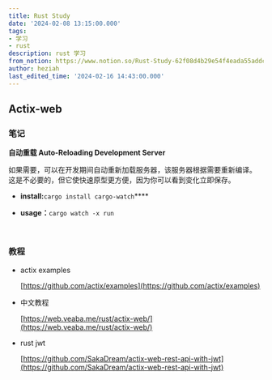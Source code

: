 ```yaml
---
title: Rust Study
date: '2024-02-08 13:15:00.000'
tags:
- 学习
- rust
description: rust 学习
from_notion: https://www.notion.so/Rust-Study-62f08d4b29e54f4eada55addc5b99cbf
author: heziah
last_edited_time: '2024-02-16 14:43:00.000'
---
```

## **Actix-web**

### 笔记

**自动重载 Auto-Reloading Development Server**

如果需要，可以在开发期间自动重新加载服务器，该服务器根据需要重新编译。 这是不必要的，但它使快速原型更方便，因为你可以看到变化立即保存。

- **install:**`cargo install cargo-watch`****

- **usage：**`cargo watch -x run`

<br/>

### 教程

- actix examples

	[https://github.com/actix/examples](https://github.com/actix/examples)

	[//]: # (link_preview is not supported)

- 中文教程

	[https://web.veaba.me/rust/actix-web/](https://web.veaba.me/rust/actix-web/)

- rust jwt

	[https://github.com/SakaDream/actix-web-rest-api-with-jwt](https://github.com/SakaDream/actix-web-rest-api-with-jwt)

	[//]: # (link_preview is not supported)

	<br/>

